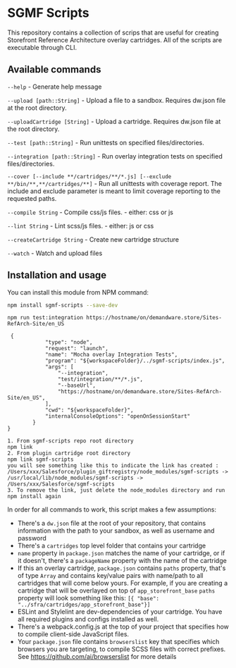 # SGMF Scripts

This repository contains a collection of scrips that are useful for creating Storefront Reference Architecture overlay cartridges. All of the scripts are executable through CLI.

## Available commands

`--help` - Generate help message

`--upload [path::String]` - Upload a file to a sandbox. Requires dw.json file at the root directory.

`--uploadCartridge [String]` - Upload a cartridge. Requires dw.json file at the root directory.

`--test [path::String]` - Run unittests on specified files/directories.

`--integration [path::String]` - Run overlay integration tests on specified files/directories.

`--cover [--include **/cartridges/**/*.js] [--exclude **/bin/**,**/cartridges/**]` - Run all unittests with coverage report. The include and exclude parameter is meant to limit coverage reporting to the requested paths.

`--compile String` - Compile css/js files. - either: css or js

`--lint String` - Lint scss/js files. - either: js or css

`--createCartridge String` - Create new cartridge structure

`--watch` - Watch and upload files


## Installation and usage

You can install this module from NPM command:

```sh
npm install sgmf-scripts --save-dev
```

```sgmf command to run overlay cartridge integration tests, in the overlay cartridge root directory
npm run test:integration https://hostname/on/demandware.store/Sites-RefArch-Site/en_US
```

```sample debug sgmf script in VSCode, add this configuration to launch.json, this runs the local sgmf script index.js file instead of the published one, so that you can set break point in the local version of sgmf.
 {
            "type": "node",
            "request": "launch",
            "name": "Mocha overlay Integration Tests",
            "program": "${workspaceFolder}/../sgmf-scripts/index.js",
            "args": [
                "--integration",
                "test/integration/**/*.js",
                "--baseUrl",
                "https://hostname/on/demandware.store/Sites-RefArch-Site/en_US",  
            ],
            "cwd": "${workspaceFolder}",
            "internalConsoleOptions": "openOnSessionStart"
        }
}
```

```call local sgmf script instead of the published sgmf 
1. From sgmf-scripts repo root directory
npm link
2. From plugin cartridge root directory
npm link sgmf-scripts
you will see something like this to indicate the link has created : 
/Users/xxx/Salesforce/plugin_giftregistry/node_modules/sgmf-scripts -> /usr/local/lib/node_modules/sgmf-scripts -> /Users/xxx/Salesforce/sgmf-scripts
3. To remove the link, just delete the node_modules directory and run npm install again
```


In order for all commands to work, this script makes a few assumptions:

* There's a `dw.json` file at the root of your repository, that contains information with the path to your sandbox, as well as username and password
* There's a `cartridges` top level folder that contains your cartridge
* `name` property in `package.json` matches the name of your cartridge, or if it doesn't, there's a `packageName` property with the name of the cartridge
* If this an overlay cartridge, `package.json` contains `paths` property, that's of type `Array` and contains key/value pairs with name/path to all cartridges that will come below yours. For example, if you are creating a cartridge that will be overlayed on top of `app_storefront_base` `paths` property will look something like this: `[{ "base": "../sfra/cartridges/app_storefront_base"}]`
* ESLint and Stylelint are dev-dependencies of your cartridge. You have all required plugins and configs installed as well.
* There's a webpack.config.js at the top of your project that specifies how to compile client-side JavaScript files.
* Your `package.json` file contains `browserslist` key that specifies which browsers you are targeting, to compile SCSS files with correct prefixes. See https://github.com/ai/browserslist for more details

